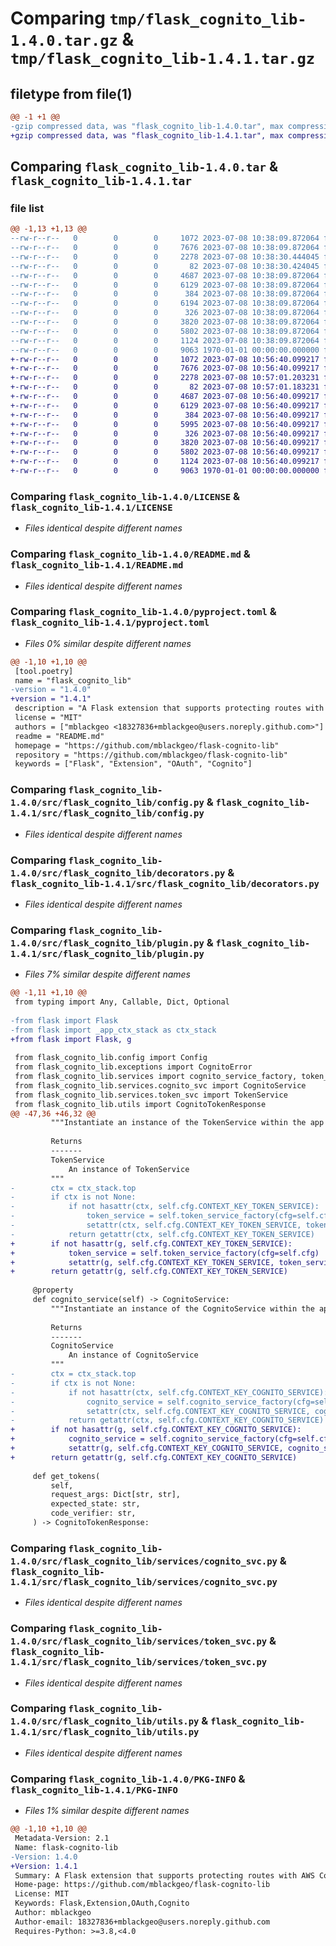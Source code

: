 # Comparing `tmp/flask_cognito_lib-1.4.0.tar.gz` & `tmp/flask_cognito_lib-1.4.1.tar.gz`

## filetype from file(1)

```diff
@@ -1 +1 @@
-gzip compressed data, was "flask_cognito_lib-1.4.0.tar", max compression
+gzip compressed data, was "flask_cognito_lib-1.4.1.tar", max compression
```

## Comparing `flask_cognito_lib-1.4.0.tar` & `flask_cognito_lib-1.4.1.tar`

### file list

```diff
@@ -1,13 +1,13 @@
--rw-r--r--   0        0        0     1072 2023-07-08 10:38:09.872064 flask_cognito_lib-1.4.0/LICENSE
--rw-r--r--   0        0        0     7676 2023-07-08 10:38:09.872064 flask_cognito_lib-1.4.0/README.md
--rw-r--r--   0        0        0     2278 2023-07-08 10:38:30.444045 flask_cognito_lib-1.4.0/pyproject.toml
--rw-r--r--   0        0        0       82 2023-07-08 10:38:30.424045 flask_cognito_lib-1.4.0/src/flask_cognito_lib/__init__.py
--rw-r--r--   0        0        0     4687 2023-07-08 10:38:09.872064 flask_cognito_lib-1.4.0/src/flask_cognito_lib/config.py
--rw-r--r--   0        0        0     6129 2023-07-08 10:38:09.872064 flask_cognito_lib-1.4.0/src/flask_cognito_lib/decorators.py
--rw-r--r--   0        0        0      384 2023-07-08 10:38:09.872064 flask_cognito_lib-1.4.0/src/flask_cognito_lib/exceptions.py
--rw-r--r--   0        0        0     6194 2023-07-08 10:38:09.872064 flask_cognito_lib-1.4.0/src/flask_cognito_lib/plugin.py
--rw-r--r--   0        0        0      326 2023-07-08 10:38:09.872064 flask_cognito_lib-1.4.0/src/flask_cognito_lib/services/__init__.py
--rw-r--r--   0        0        0     3820 2023-07-08 10:38:09.872064 flask_cognito_lib-1.4.0/src/flask_cognito_lib/services/cognito_svc.py
--rw-r--r--   0        0        0     5802 2023-07-08 10:38:09.872064 flask_cognito_lib-1.4.0/src/flask_cognito_lib/services/token_svc.py
--rw-r--r--   0        0        0     1124 2023-07-08 10:38:09.872064 flask_cognito_lib-1.4.0/src/flask_cognito_lib/utils.py
--rw-r--r--   0        0        0     9063 1970-01-01 00:00:00.000000 flask_cognito_lib-1.4.0/PKG-INFO
+-rw-r--r--   0        0        0     1072 2023-07-08 10:56:40.099217 flask_cognito_lib-1.4.1/LICENSE
+-rw-r--r--   0        0        0     7676 2023-07-08 10:56:40.099217 flask_cognito_lib-1.4.1/README.md
+-rw-r--r--   0        0        0     2278 2023-07-08 10:57:01.203231 flask_cognito_lib-1.4.1/pyproject.toml
+-rw-r--r--   0        0        0       82 2023-07-08 10:57:01.183231 flask_cognito_lib-1.4.1/src/flask_cognito_lib/__init__.py
+-rw-r--r--   0        0        0     4687 2023-07-08 10:56:40.099217 flask_cognito_lib-1.4.1/src/flask_cognito_lib/config.py
+-rw-r--r--   0        0        0     6129 2023-07-08 10:56:40.099217 flask_cognito_lib-1.4.1/src/flask_cognito_lib/decorators.py
+-rw-r--r--   0        0        0      384 2023-07-08 10:56:40.099217 flask_cognito_lib-1.4.1/src/flask_cognito_lib/exceptions.py
+-rw-r--r--   0        0        0     5995 2023-07-08 10:56:40.099217 flask_cognito_lib-1.4.1/src/flask_cognito_lib/plugin.py
+-rw-r--r--   0        0        0      326 2023-07-08 10:56:40.099217 flask_cognito_lib-1.4.1/src/flask_cognito_lib/services/__init__.py
+-rw-r--r--   0        0        0     3820 2023-07-08 10:56:40.099217 flask_cognito_lib-1.4.1/src/flask_cognito_lib/services/cognito_svc.py
+-rw-r--r--   0        0        0     5802 2023-07-08 10:56:40.099217 flask_cognito_lib-1.4.1/src/flask_cognito_lib/services/token_svc.py
+-rw-r--r--   0        0        0     1124 2023-07-08 10:56:40.099217 flask_cognito_lib-1.4.1/src/flask_cognito_lib/utils.py
+-rw-r--r--   0        0        0     9063 1970-01-01 00:00:00.000000 flask_cognito_lib-1.4.1/PKG-INFO
```

### Comparing `flask_cognito_lib-1.4.0/LICENSE` & `flask_cognito_lib-1.4.1/LICENSE`

 * *Files identical despite different names*

### Comparing `flask_cognito_lib-1.4.0/README.md` & `flask_cognito_lib-1.4.1/README.md`

 * *Files identical despite different names*

### Comparing `flask_cognito_lib-1.4.0/pyproject.toml` & `flask_cognito_lib-1.4.1/pyproject.toml`

 * *Files 0% similar despite different names*

```diff
@@ -1,10 +1,10 @@
 [tool.poetry]
 name = "flask_cognito_lib"
-version = "1.4.0"
+version = "1.4.1"
 description = "A Flask extension that supports protecting routes with AWS Cognito following OAuth 2.1 best practices"
 license = "MIT"
 authors = ["mblackgeo <18327836+mblackgeo@users.noreply.github.com>"]
 readme = "README.md"
 homepage = "https://github.com/mblackgeo/flask-cognito-lib"
 repository = "https://github.com/mblackgeo/flask-cognito-lib"
 keywords = ["Flask", "Extension", "OAuth", "Cognito"]
```

### Comparing `flask_cognito_lib-1.4.0/src/flask_cognito_lib/config.py` & `flask_cognito_lib-1.4.1/src/flask_cognito_lib/config.py`

 * *Files identical despite different names*

### Comparing `flask_cognito_lib-1.4.0/src/flask_cognito_lib/decorators.py` & `flask_cognito_lib-1.4.1/src/flask_cognito_lib/decorators.py`

 * *Files identical despite different names*

### Comparing `flask_cognito_lib-1.4.0/src/flask_cognito_lib/plugin.py` & `flask_cognito_lib-1.4.1/src/flask_cognito_lib/plugin.py`

 * *Files 7% similar despite different names*

```diff
@@ -1,11 +1,10 @@
 from typing import Any, Callable, Dict, Optional
 
-from flask import Flask
-from flask import _app_ctx_stack as ctx_stack
+from flask import Flask, g
 
 from flask_cognito_lib.config import Config
 from flask_cognito_lib.exceptions import CognitoError
 from flask_cognito_lib.services import cognito_service_factory, token_service_factory
 from flask_cognito_lib.services.cognito_svc import CognitoService
 from flask_cognito_lib.services.token_svc import TokenService
 from flask_cognito_lib.utils import CognitoTokenResponse
@@ -47,36 +46,32 @@
         """Instantiate an instance of the TokenService within the app context
 
         Returns
         -------
         TokenService
             An instance of TokenService
         """
-        ctx = ctx_stack.top
-        if ctx is not None:
-            if not hasattr(ctx, self.cfg.CONTEXT_KEY_TOKEN_SERVICE):
-                token_service = self.token_service_factory(cfg=self.cfg)
-                setattr(ctx, self.cfg.CONTEXT_KEY_TOKEN_SERVICE, token_service)
-            return getattr(ctx, self.cfg.CONTEXT_KEY_TOKEN_SERVICE)
+        if not hasattr(g, self.cfg.CONTEXT_KEY_TOKEN_SERVICE):
+            token_service = self.token_service_factory(cfg=self.cfg)
+            setattr(g, self.cfg.CONTEXT_KEY_TOKEN_SERVICE, token_service)
+        return getattr(g, self.cfg.CONTEXT_KEY_TOKEN_SERVICE)
 
     @property
     def cognito_service(self) -> CognitoService:
         """Instantiate an instance of the CognitoService within the app context
 
         Returns
         -------
         CognitoService
             An instance of CognitoService
         """
-        ctx = ctx_stack.top
-        if ctx is not None:
-            if not hasattr(ctx, self.cfg.CONTEXT_KEY_COGNITO_SERVICE):
-                cognito_service = self.cognito_service_factory(cfg=self.cfg)
-                setattr(ctx, self.cfg.CONTEXT_KEY_COGNITO_SERVICE, cognito_service)
-            return getattr(ctx, self.cfg.CONTEXT_KEY_COGNITO_SERVICE)
+        if not hasattr(g, self.cfg.CONTEXT_KEY_COGNITO_SERVICE):
+            cognito_service = self.cognito_service_factory(cfg=self.cfg)
+            setattr(g, self.cfg.CONTEXT_KEY_COGNITO_SERVICE, cognito_service)
+        return getattr(g, self.cfg.CONTEXT_KEY_COGNITO_SERVICE)
 
     def get_tokens(
         self,
         request_args: Dict[str, str],
         expected_state: str,
         code_verifier: str,
     ) -> CognitoTokenResponse:
```

### Comparing `flask_cognito_lib-1.4.0/src/flask_cognito_lib/services/cognito_svc.py` & `flask_cognito_lib-1.4.1/src/flask_cognito_lib/services/cognito_svc.py`

 * *Files identical despite different names*

### Comparing `flask_cognito_lib-1.4.0/src/flask_cognito_lib/services/token_svc.py` & `flask_cognito_lib-1.4.1/src/flask_cognito_lib/services/token_svc.py`

 * *Files identical despite different names*

### Comparing `flask_cognito_lib-1.4.0/src/flask_cognito_lib/utils.py` & `flask_cognito_lib-1.4.1/src/flask_cognito_lib/utils.py`

 * *Files identical despite different names*

### Comparing `flask_cognito_lib-1.4.0/PKG-INFO` & `flask_cognito_lib-1.4.1/PKG-INFO`

 * *Files 1% similar despite different names*

```diff
@@ -1,10 +1,10 @@
 Metadata-Version: 2.1
 Name: flask-cognito-lib
-Version: 1.4.0
+Version: 1.4.1
 Summary: A Flask extension that supports protecting routes with AWS Cognito following OAuth 2.1 best practices
 Home-page: https://github.com/mblackgeo/flask-cognito-lib
 License: MIT
 Keywords: Flask,Extension,OAuth,Cognito
 Author: mblackgeo
 Author-email: 18327836+mblackgeo@users.noreply.github.com
 Requires-Python: >=3.8,<4.0
```

